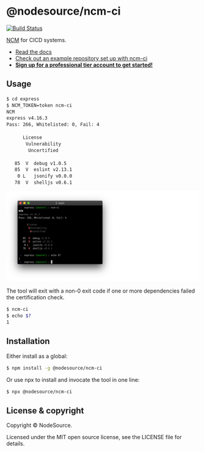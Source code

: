 # @nodesource/ncm-ci

[![Build Status](https://travis-ci.org/nodesource/ncm-ci.svg?branch=master)](https://travis-ci.org/nodesource/ncm-ci)

[NCM](https://nodesource.com/products/certified-modules) for CICD systems.

- [Read the docs](https://docs.nodesource.com/ncm_v2/docs#ci-overview)
- [Check out an example repository set up with ncm-ci](https://github.com/nodesource/ncm-ci-example)
- [__Sign up for a professional tier account to get started!__](https://accounts.nodesource.com/)

## Usage

```bash
$ cd express
$ NCM_TOKEN=token ncm-ci
NCM
express v4.16.3
Pass: 266, Whitelisted: 0, Fail: 4

      License
       Vulnerability
        Uncertified

   85  V  debug v1.0.5
   85  V  eslint v2.13.1
    0 L   jsonify v0.0.0
   78  V  shelljs v0.6.1

```

<img src='screenshot.jpg' />

The tool will exit with a non-0 exit code if one or more dependencies failed
the certification check.

```bash
$ ncm-ci
$ echo $?
1
```

## Installation

Either install as a global:

```bash
$ npm install -g @nodesource/ncm-ci
```

Or use npx to install and invocate the tool in one line:

```bash
$ npx @nodesource/ncm-ci
```

## License & copyright

Copyright &copy; NodeSource.

Licensed under the MIT open source license, see the LICENSE file for details.
